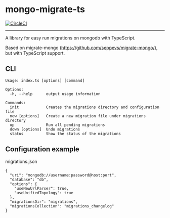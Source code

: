 # mongo-migrate-ts
[![CircleCI](https://circleci.com/gh/mycodeself/mongo-migrate-ts.svg?style=svg)](https://circleci.com/gh/mycodeself/mongo-migrate-ts)

---

A library for easy run migrations on mongodb with TypeScript.

Based on migrate-mongo (https://github.com/seppevs/migrate-mongo/), but with TypeScript support.

## CLI
```
Usage: index.ts [options] [command]

Options:
  -h, --help      output usage information

Commands:
  init            Creates the migrations directory and configuration file
  new [options]   Create a new migration file under migrations directory
  up              Run all pending migrations
  down [options]  Undo migrations
  status          Show the status of the migrations
```

## Configuration example
migrations.json
```
{
  "uri": "mongodb://username:password@host:port",
  "database": "db",
  "options": {
    "useNewUrlParser": true,
    "useUnifiedTopology": true
  },
  "migrationsDir": "migrations",
  "migrationsCollection": "migrations_changelog"
}
```